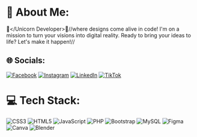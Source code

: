 # 💫 About Me:
🦄</Unicorn Developer>🦄//where designs come alive in code!  I'm on a mission to turn your visions into digital reality. Ready to bring your ideas to life? Let's make it happen!//<br>


## 🌐 Socials:
[![Facebook](https://img.shields.io/badge/Facebook-%231877F2.svg?logo=Facebook&logoColor=white)](https://facebook.com/joniffer.mandac) [![Instagram](https://img.shields.io/badge/Instagram-%23E4405F.svg?logo=Instagram&logoColor=white)](https://instagram.com/@jopeeeeeeeeeel) [![LinkedIn](https://img.shields.io/badge/LinkedIn-%230077B5.svg?logo=linkedin&logoColor=white)](https://linkedin.com/in/joniffer-mandac-53277a284) [![TikTok](https://img.shields.io/badge/TikTok-%23000000.svg?logo=TikTok&logoColor=white)](https://tiktok.com/@senpaijofiru) 

# 💻 Tech Stack:
![CSS3](https://img.shields.io/badge/css3-%231572B6.svg?style=for-the-badge&logo=css3&logoColor=white) ![HTML5](https://img.shields.io/badge/html5-%23E34F26.svg?style=for-the-badge&logo=html5&logoColor=white) ![JavaScript](https://img.shields.io/badge/javascript-%23323330.svg?style=for-the-badge&logo=javascript&logoColor=%23F7DF1E) ![PHP](https://img.shields.io/badge/php-%23777BB4.svg?style=for-the-badge&logo=php&logoColor=white) ![Bootstrap](https://img.shields.io/badge/bootstrap-%238511FA.svg?style=for-the-badge&logo=bootstrap&logoColor=white) ![MySQL](https://img.shields.io/badge/mysql-%2300000f.svg?style=for-the-badge&logo=mysql&logoColor=white) ![Figma](https://img.shields.io/badge/figma-%23F24E1E.svg?style=for-the-badge&logo=figma&logoColor=white) ![Canva](https://img.shields.io/badge/Canva-%2300C4CC.svg?style=for-the-badge&logo=Canva&logoColor=white) ![Blender](https://img.shields.io/badge/blender-%23F5792A.svg?style=for-the-badge&logo=blender&logoColor=white)


